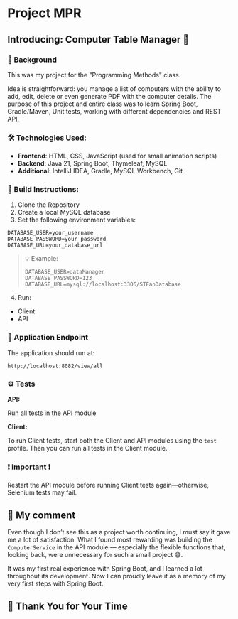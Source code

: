# Project MPR
## Introducing: Computer Table Manager 💼
 
### 📖 Background
This was my project for the "Programming Methods" class.

Idea is straightforward: you manage a list of computers with the ability to
add, edit, delete or even generate PDF with the computer details.
The purpose of this project and entire class was to learn Spring Boot, Gradle/Maven,
Unit tests, working with different dependencies and REST API.

### 🛠️ Technologies Used:
- **Frontend**: HTML, CSS, JavaScript (used for small animation scripts)
- **Backend**: Java 21, Spring Boot, Thymeleaf, MySQL
- **Additional**: IntelliJ IDEA, Gradle, MySQL Workbench, Git

### 🧱 Build Instructions:
1. Clone the Repository
2. Create a local MySQL database
3. Set the following environment variables:

```
DATABASE_USER=your_username
DATABASE_PASSWORD=your_password
DATABASE_URL=your_database_url
```

> 💡 Example:
> ```
> DATABASE_USER=dataManager
> DATABASE_PASSWORD=123
> DATABASE_URL=mysql://localhost:3306/STFanDatabase
> ```

4. Run:
- Client
- API


### 🔗 Application Endpoint

The application should run at:
```
http://localhost:8082/view/all
```
### ⚙️ Tests
**API:**

Run all tests in the API module

**Client:**

To run Client tests, start both the Client and API modules using the `test`
profile. Then you can run all tests in the Client module.

### ❗ Important ❗
Restart the API module before running Client tests again—otherwise, 
Selenium tests may fail.

## 💬 My comment
Even though I don’t see this as a project worth continuing, I must say it
gave me a lot of satisfaction. What I found most rewarding was 
building the `ComputerService` in the API module — 
especially the flexible functions that, looking back, 
were unnecessary for such a small project 😅.

It was my first real experience with Spring Boot, and I learned 
a lot throughout its development. Now I can proudly leave 
it as a memory of my very first steps with Spring Boot.

## 🙏 Thank You for Your Time
